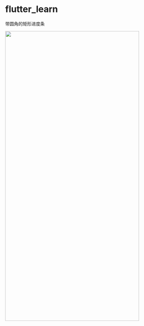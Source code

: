 # flutter_learn

带圆角的矩形进度条


<img src="https://user-images.githubusercontent.com/5234441/174800761-df4eb270-7ccb-4643-94ab-5026d7d1a36d.png" height="926px" width="428px" />
